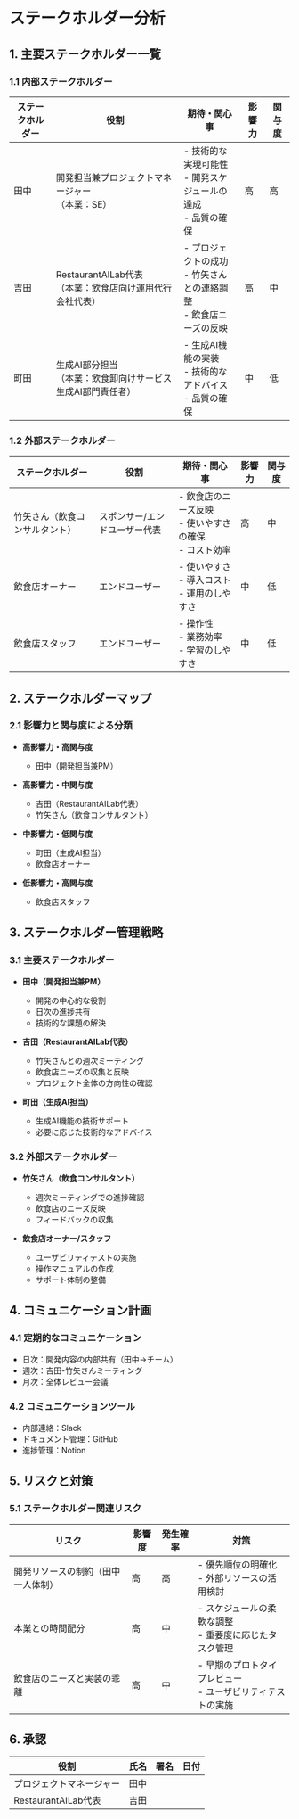 # ステークホルダー分析

## 1. 主要ステークホルダー一覧

### 1.1 内部ステークホルダー
| ステークホルダー | 役割 | 期待・関心事 | 影響力 | 関与度 |
|----------------|------|------------|--------|--------|
| 田中 | 開発担当兼プロジェクトマネージャー<br>（本業：SE） | - 技術的な実現可能性<br>- 開発スケジュールの達成<br>- 品質の確保 | 高 | 高 |
| 吉田 | RestaurantAILab代表<br>（本業：飲食店向け運用代行会社代表） | - プロジェクトの成功<br>- 竹矢さんとの連絡調整<br>- 飲食店ニーズの反映 | 高 | 中 |
| 町田 | 生成AI部分担当<br>（本業：飲食卸向けサービス生成AI部門責任者） | - 生成AI機能の実装<br>- 技術的なアドバイス<br>- 品質の確保 | 中 | 低 |

### 1.2 外部ステークホルダー
| ステークホルダー | 役割 | 期待・関心事 | 影響力 | 関与度 |
|----------------|------|------------|--------|--------|
| 竹矢さん（飲食コンサルタント） | スポンサー/エンドユーザー代表 | - 飲食店のニーズ反映<br>- 使いやすさの確保<br>- コスト効率 | 高 | 中 |
| 飲食店オーナー | エンドユーザー | - 使いやすさ<br>- 導入コスト<br>- 運用のしやすさ | 中 | 低 |
| 飲食店スタッフ | エンドユーザー | - 操作性<br>- 業務効率<br>- 学習のしやすさ | 中 | 低 |

## 2. ステークホルダーマップ

### 2.1 影響力と関与度による分類
- **高影響力・高関与度**
  - 田中（開発担当兼PM）

- **高影響力・中関与度**
  - 吉田（RestaurantAILab代表）
  - 竹矢さん（飲食コンサルタント）

- **中影響力・低関与度**
  - 町田（生成AI担当）
  - 飲食店オーナー

- **低影響力・高関与度**
  - 飲食店スタッフ

## 3. ステークホルダー管理戦略

### 3.1 主要ステークホルダー
- **田中（開発担当兼PM）**
  - 開発の中心的な役割
  - 日次の進捗共有
  - 技術的な課題の解決

- **吉田（RestaurantAILab代表）**
  - 竹矢さんとの週次ミーティング
  - 飲食店ニーズの収集と反映
  - プロジェクト全体の方向性の確認

- **町田（生成AI担当）**
  - 生成AI機能の技術サポート
  - 必要に応じた技術的なアドバイス

### 3.2 外部ステークホルダー
- **竹矢さん（飲食コンサルタント）**
  - 週次ミーティングでの進捗確認
  - 飲食店のニーズ反映
  - フィードバックの収集

- **飲食店オーナー/スタッフ**
  - ユーザビリティテストの実施
  - 操作マニュアルの作成
  - サポート体制の整備

## 4. コミュニケーション計画

### 4.1 定期的なコミュニケーション
- 日次：開発内容の内部共有（田中→チーム）
- 週次：吉田-竹矢さんミーティング
- 月次：全体レビュー会議

### 4.2 コミュニケーションツール
- 内部連絡：Slack
- ドキュメント管理：GitHub
- 進捗管理：Notion

## 5. リスクと対策

### 5.1 ステークホルダー関連リスク
| リスク | 影響度 | 発生確率 | 対策 |
|--------|--------|----------|------|
| 開発リソースの制約（田中一人体制） | 高 | 高 | - 優先順位の明確化<br>- 外部リソースの活用検討 |
| 本業との時間配分 | 高 | 中 | - スケジュールの柔軟な調整<br>- 重要度に応じたタスク管理 |
| 飲食店のニーズと実装の乖離 | 高 | 中 | - 早期のプロトタイプレビュー<br>- ユーザビリティテストの実施 |

## 6. 承認
| 役割 | 氏名 | 署名 | 日付 |
|------|------|------|------|
| プロジェクトマネージャー | 田中 | | |
| RestaurantAILab代表 | 吉田 | | | 